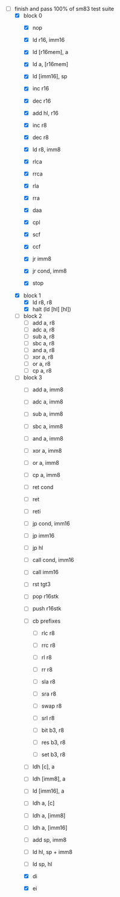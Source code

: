 - [ ] finish and pass 100% of sm83 test suite
    - [x] block 0
        - [x] nop

        - [x] ld r16, imm16
        - [x] ld [r16mem], a
        - [x] ld a, [r16mem]
        - [x] ld [imm16], sp

        - [x] inc r16
        - [x] dec r16
        - [x] add hl, r16

        - [x] inc r8
        - [x] dec r8

        - [x] ld r8, imm8

        - [x] rlca
        - [x] rrca
        - [x] rla
        - [x] rra
        - [x] daa
        - [x] cpl
        - [x] scf
        - [x] ccf

        - [x] jr imm8
        - [x] jr cond, imm8
        - [x] stop

    - [x] block 1
        - [x] ld r8, r8
        - [x] halt (ld [hl] [hl])

    - [ ] block 2
        - [ ] add a, r8
        - [ ] adc a, r8
        - [ ] sub a, r8
        - [ ] sbc a, r8
        - [ ] and a, r8
        - [ ] xor a, r8
        - [ ] or a, r8
        - [ ] cp a, r8

    - [ ] block 3
        - [ ] add a, imm8
        - [ ] adc a, imm8
        - [ ] sub a, imm8
        - [ ] sbc a, imm8
        - [ ] and a, imm8
        - [ ] xor a, imm8
        - [ ] or a, imm8
        - [ ] cp a, imm8

        - [ ] ret cond
        - [ ] ret
        - [ ] reti
        - [ ] jp cond, imm16
        - [ ] jp imm16
        - [ ] jp hl
        - [ ] call cond, imm16
        - [ ] call imm16
        - [ ] rst tgt3

        - [ ] pop r16stk
        - [ ] push r16stk

        - [ ] cb prefixes
            - [ ] rlc r8
            - [ ] rrc r8
            - [ ] rl r8
            - [ ] rr r8
            - [ ] sla r8
            - [ ] sra r8
            - [ ] swap r8
            - [ ] srl r8

            - [ ] bit b3, r8
            - [ ] res b3, r8
            - [ ] set b3, r8

        - [ ] ldh [c], a
        - [ ] ldh [imm8], a
        - [ ] ld [imm16], a
        - [ ] ldh a, [c]
        - [ ] ldh a, [imm8]
        - [ ] ldh a, [imm16]

        - [ ] add sp, imm8
        - [ ] ld hl, sp + imm8
        - [ ] ld sp, hl

        - [x] di
        - [x] ei
